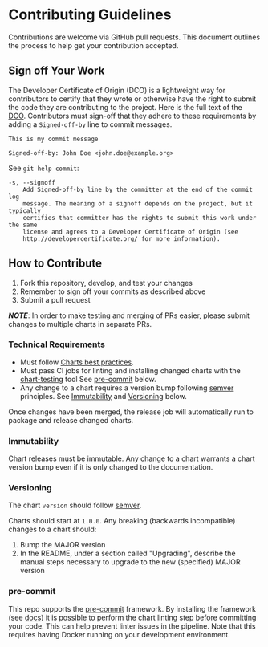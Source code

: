 # Contributing Guidelines

Contributions are welcome via GitHub pull requests. This document outlines the process to help get your contribution accepted.

## Sign off Your Work

The Developer Certificate of Origin (DCO) is a lightweight way for contributors to certify that they wrote or otherwise have
the right to submit the code they are contributing to the project.
Here is the full text of the [DCO](https://developercertificate.org/).
Contributors must sign-off that they adhere to these requirements by adding a `Signed-off-by` line to commit messages.

```
This is my commit message

Signed-off-by: John Doe <john.doe@example.org>
```

See `git help commit`:

```
-s, --signoff
    Add Signed-off-by line by the committer at the end of the commit log
    message. The meaning of a signoff depends on the project, but it typically
    certifies that committer has the rights to submit this work under the same
    license and agrees to a Developer Certificate of Origin (see
    http://developercertificate.org/ for more information).
```

## How to Contribute

1. Fork this repository, develop, and test your changes
1. Remember to sign off your commits as described above
1. Submit a pull request

***NOTE***: In order to make testing and merging of PRs easier, please submit changes to multiple charts in separate PRs.

### Technical Requirements

* Must follow [Charts best practices](https://helm.sh/docs/topics/chart_best_practices/).
* Must pass CI jobs for linting and installing changed charts with the [chart-testing](https://github.com/helm/chart-testing) tool See [pre-commit](#pre-commit) below.
* Any change to a chart requires a version bump following [semver](https://semver.org/) principles. See [Immutability](#immutability) and [Versioning](#versioning) below.

Once changes have been merged, the release job will automatically run to package and release changed charts.

### Immutability

Chart releases must be immutable. Any change to a chart warrants a chart version bump even if it is only changed to the documentation.

### Versioning

The chart `version` should follow [semver](https://semver.org/).

Charts should start at `1.0.0`. Any breaking (backwards incompatible) changes to a chart should:

1. Bump the MAJOR version
2. In the README, under a section called "Upgrading", describe the manual steps necessary to upgrade to the new (specified) MAJOR version

### pre-commit

This repo supports the [pre-commit](https://pre-commit.com) framework.
By installing the framework (see [docs](https://pre-commit.com/#install)) it is possible to perform the chart linting step before committing your code.
This can help prevent linter issues in the pipeline. Note that this requires having Docker running on your development environment.
